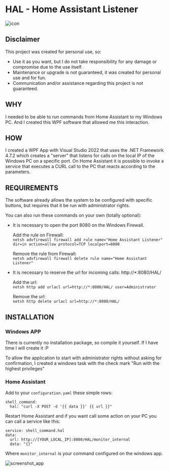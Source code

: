 # HAL - Home Assistant Listener

![icon](https://user-images.githubusercontent.com/3686234/186933998-cf292bf1-424b-43a9-b3c4-42d644a513ae.png)

## Disclaimer

This project was created for personal use, so:

- Use it as you want, but I do not take responsibility for any damage or compromise due to the use itself.
- Maintenance or upgrade is not guaranteed, it was created for personal use and for fun.
- Communication and/or assistance regarding this project is not guaranteed.

## WHY

I needed to be able to run commands from Home Assistant to my Windows PC. And I created this WPF software that allowed me this interaction.

## HOW

I created a WPF App with Visual Studio 2022 that uses the .NET Framework 4.7.2 which creates a "server" that listens for calls on the local IP of the Windows PC on a specific port. On Home Assistant it is possible to invoke a service that executes a CURL call to the PC that reacts according to the parameters.

## REQUIREMENTS

The software already allows the system to be configured with specific buttons, but requires that it be run with administrator rights.  


You can also run these commands on your own (totally optional):

- It is necessary to open the port 8080 on the Windows Firewall.

  Add the rule on Firewall:  
  `netsh advfirewall firewall add rule name="Home Assistant Listener" dir=in action=allow protocol=TCP localport=8080`
  
  Remove the rule from Firewall:  
  `netsh advfirewall firewall delete rule name="Home Assistant Listener"`
  
- It is necessary to reserve the url for incoming calls: http://*:8080/HAL/

  Add the url:  
  `netsh http add urlacl url=http://*:8080/HAL/ user=Administrator`
  
  Remove the url:  
  `netsh http delete urlacl url=http://*:8080/HAL/`
  
  
## INSTALLATION

### Windows APP

There is currently no installation package, so compile it yourself. If I have time I will create it :P

To allow the application to start with administrator rights without asking for confirmation, I created a windows task with the check mark "Run with the highest privileges"

### Home Assistant

Add to your `configuration.yaml` these simple rows:
   ```
   shell_command:
     hal: "curl -X POST -d '{{ data }}' {{ url }}"
   ```
Restart Home Assistant and if you want call some action on your PC you can call a service like this:
   ```
   service: shell_command.hal
   data:
     url: http://[YOUR_LOCAL_IP]:8080/HAL/monitor_internal
     data: "{}"
   ```
Where `monitor_internal` is your command configured on the windows app.

![screenshot_app](https://user-images.githubusercontent.com/3686234/186932786-e1f7a64a-3913-404b-aec5-9ca3358a5fe4.jpg)


